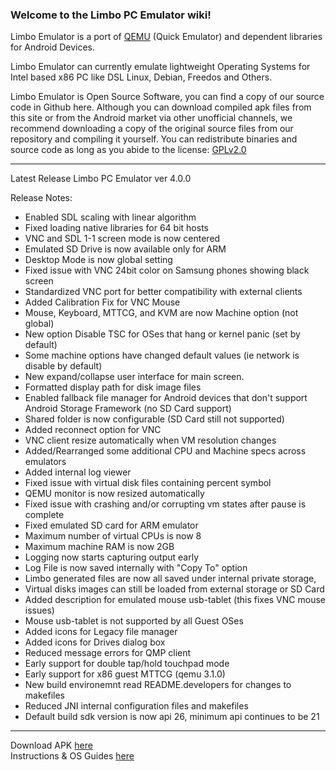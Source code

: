 ### **Welcome to the Limbo PC Emulator wiki!**    

Limbo Emulator is a port of [QEMU](https://www.qemu.org/) (Quick Emulator) and dependent libraries for Android Devices.  
  
Limbo Emulator can currently emulate lightweight Operating Systems for Intel based x86 PC like DSL Linux, Debian, Freedos and Others.  

Limbo Emulator is Open Source Software, you can find a copy of our source code in Github here. Although you can download compiled apk files from this site or from the Android market via other unofficial channels, we recommend downloading a copy of the original source files from our repository and compiling it yourself. You can redistribute binaries and source code as long as you abide to the license: [GPLv2.0](https://github.com/limboemu/limbo/blob/master/COPYING)  


***


Latest Release
Limbo PC Emulator ver 4.0.0

Release Notes:

* Enabled SDL scaling with linear algorithm
* Fixed loading native libraries for 64 bit hosts
* VNC and SDL 1-1 screen mode is now centered
* Emulated SD Drive is now available only for ARM
* Desktop Mode is now global setting
* Fixed issue with VNC 24bit color on Samsung phones showing black screen
* Standardized VNC port for better compatibility with external clients
* Added Calibration Fix for VNC Mouse
* Mouse, Keyboard, MTTCG, and KVM are now Machine option (not global)
* New option Disable TSC for OSes that hang or kernel panic (set by default)
* Some machine options have changed default values (ie network is disable by default)
* New expand/collapse user interface for main screen.
* Formatted display path for disk image files
* Enabled fallback file manager for Android devices that don't support Android Storage Framework (no SD Card support)
* Shared folder is now configurable (SD Card still not supported)
* Added reconnect option for VNC
* VNC client resize automatically when VM resolution changes
* Added/Rearranged some additional CPU and Machine specs across emulators
* Added internal log viewer
* Fixed issue with virtual disk files containing percent symbol
* QEMU monitor is now resized automatically
* Fixed issue with crashing and/or corrupting vm states after pause is complete
* Fixed emulated SD card for ARM emulator
* Maximum number of virtual CPUs is now 8
* Maximum machine RAM is now 2GB
* Logging now starts capturing output early
* Log File is now saved internally with "Copy To" option
* Limbo generated files are now all saved under internal private storage,
* Virtual disks images can still be loaded from external storage or SD Card
* Added description for emulated mouse usb-tablet (this fixes VNC mouse issues)
* Mouse usb-tablet is not supported by all Guest OSes
* Added icons for Legacy file manager
* Added icons for Drives dialog box
* Reduced message errors for QMP client
* Early support for double tap/hold touchpad mode
* Early support for x86 guest MTTCG (qemu 3.1.0)
* New build environemnt read README.developers for changes to makefiles
* Reduced JNI internal configuration files and makefiles
* Default build sdk version is now api 26, minimum api continues to be 21


***


Download APK [here](https://github.com/limboemu/limbo/wiki/Downloads)    
Instructions & OS Guides [here](https://github.com/limboemu/limbo/wiki/Guides)  
  